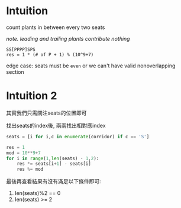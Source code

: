 # Intuition

count plants in between every two seats

*note. leading and trailing plants contribute nothing*

```
SS[PPPP]SPS
res = 1 * (# of P + 1) % (10^9+7)
```

edge case: seats must be `even` or we can't have valid nonoverlapping section

# Intuition 2

其實我們只需關注seats的位置即可

找出seats的index後, 兩兩找出相對應index
```py
seats = [i for i,c in enumerate(corridor) if c == 'S']

res = 1
mod = 10**9+7
for i in range(1,len(seats) - 1,2):
    res *= seats[i+1] - seats[i]
    res %= mod
```

最後再查看結果有沒有滿足以下條件即可:
1. len(seats)%2 == 0
2. len(seats) >= 2
